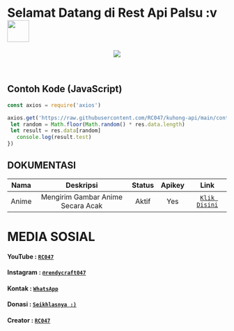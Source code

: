 # Selamat Datang di Rest Api Palsu :v <br><img src="https://github.com/TheDudeThatCode/TheDudeThatCode/blob/master/Assets/Hi.gif" width="50px">
<p align="center">
<a href="https://github.com/RC047"><img src="https://raw.githubusercontent.com/RC047/kuhong-api/main/pp.png"></a>
</p>
<br>


## Contoh Kode (JavaScript)

```js
const axios = require('axios')

axios.get('https://raw.githubusercontent.com/RC047/kuhong-api/main/contoh.json').then((res) => {
 let random = Math.floor(Math.random() * res.data.length)
 let result = res.data[random]
   console.log(result.test)
})
```


## DOKUMENTASI

| Nama | Deskripsi | Status | Apikey | Link |
| :-----------------: | :-----------------: | :-------: | :-------: | :-------: |
| Anime | Mengirim Gambar Anime Secara Acak | Aktif | Yes | [`Klik Disini`](https://jstrieb.github.io/link-lock/#eyJ2IjoiMC4wLjEiLCJlIjoiNnBhRW5GRWxHQ1BNcjBqcUFEbFhKdGVHdU1PWWRVL1RYZ21lcjZTNkhvOExsMWlnZU9hc1l3SEVQVEhSRFF5TUltbXNlTXkzV0lvcHd2MGpTNGFncWNMTzZzWWdDcWhJb0c1Ti9EQ1ZsRTVhYkRpUGNZbWJNOUJhWWxuYmkremxzY3N0bmgzdWRMU0ZGc1FxSUxoRFdhWjA2emhrNUM2alVGVDhSclkzSitaeU1BPT0iLCJoIjoiU2lsYWhrYW4gTWFzdWthbiBBcGlrZXltdSBEaXNpbmkgOikiLCJpIjoiVjdPUEdDc1k1Z3Yvem5OcyJ9)


# MEDIA SOSIAL

#### YouTube : [`RC047`](https://www.youtube.com/c/RC047)
#### Instagram : [`@rendycraft047`](https://www.instagram.com/rendycraft047)
#### Kontak : [`WhatsApp`](https://wa.me/62895337278647)
#### Donasi : [`Seikhlasnya :)`](https://saweria.co/RC047)
#### Creator : [`RC047`](https://Github.com/RC047)
